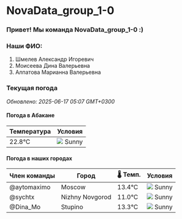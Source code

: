 # NovaData_group_1-0
### Привет! Мы команда NovaData_group_1-0 :)

### Наши ФИО:
1. Шмелев Александр Игоревич
2. Моисеева Дина Валерьевна
3. Алпатова Марианна Валерьевна

### Текущая погода
<!-- WEATHER:START -->
_Обновлено: 2025-06-17 05:07 GMT+0300_

#### Погода в Абакане

| Температура | Условия |
|-------------|----------|
| 22.8°C     | ![](https://cdn.weatherapi.com/weather/64x64/day/113.png) Sunny |

#### Погода в наших городах

| Член команды  | Город               | 🌡️ Темп.  | Условия          |
|---------------|---------------------|-----------|--------------------|
| @aytomaximo    | Moscow              |   13.4°C | ![](https://cdn.weatherapi.com/weather/64x64/day/113.png) Sunny        |
| @sychtx        | Nizhny Novgorod     |   11.0°C | ![](https://cdn.weatherapi.com/weather/64x64/day/113.png) Sunny        |
| @Dina_Mo       | Stupino             |   13.3°C | ![](https://cdn.weatherapi.com/weather/64x64/day/113.png) Sunny        |

<!-- WEATHER:END -->
